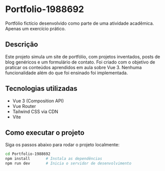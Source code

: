 # Portfolio-1988692 
Portfólio fictício desenvolvido como parte de uma atividade acadêmica. Apenas um exercício prático.

## Descrição
Este projeto simula um site de portfólio, com projetos inventados, posts de blog genéricos e um formulário de contato. Foi criado com o objetivo de praticar os conteúdos aprendidos em aula sobre Vue 3. Nenhuma funcionalidade além do que foi ensinado foi implementada.

## Tecnologias utilizadas
- Vue 3 (Composition API)  
- Vue Router  
- Tailwind CSS via CDN  
- Vite

## Como executar o projeto
Siga os passos abaixo para rodar o projeto localmente:

```bash
cd Portfolio-1988692
npm install       # Instala as dependências
npm run dev       # Inicia o servidor de desenvolvimento
